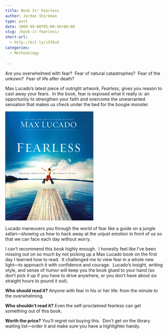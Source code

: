 ```yaml
---
title: Book It! Fearless
author: Jordan Shirkman
type: post
date: 2009-09-08T05:00:56+00:00
slug: /book-it-fearless/
short-url:
  - http://bit.ly/i5f6uX
categories:
  - Methodology

---
```

Are you overwhelmed with fear?  Fear of natural catastrophes?  Fear of the unkown?  Fear of life after death?

Max Lucado’s latest piece of outright artwork, _Fearless_, gives you reason to cast away your fears.  In the book, fear is exposed what it really is: an opportunity to strengthen your faith and overcome the unwarranted sensation that makes us check under the bed for the boogie monster.

![Image](/static/images/fearless-max-lucado.jpeg) 

Lucado maneuvers you through the world of fear like a guide on a jungle safari—showing us how to hack away at the unjust emotion in front of us so that we can face each day without worry.

I can’t recommend this book highly enough.  I honestly feel like I’ve been missing out on so much by not picking up a Max Lucado book on the first day I learned how to read.  It challenged me to view fear in a whole new light—to approach it with confidence and courage.  Lucado’s insight, writing style, and sense of humor will keep you the book glued to your hand (so don’t pick it up if you have to drive anywhere, or you don’t have about six straight hours to pound it out).

**Who should read it?** Anyone with fear in his or her life: from the minute to the overwhelming.

**Who shouldn’t read it?** Even the self-proclaimed fearless can get something out of this book.

**Worth the price?** You’ll regret not buying this.  Don’t get on the library waiting list—order it and make sure you have a highlighter handy.
